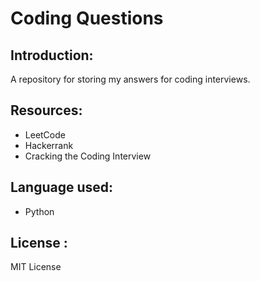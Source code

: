 # Coding Questions
## Introduction: 
A repository for storing my answers for coding interviews.

## Resources:
- LeetCode
- Hackerrank
- Cracking the Coding Interview

## Language used:
- Python

## License : 
MIT License

